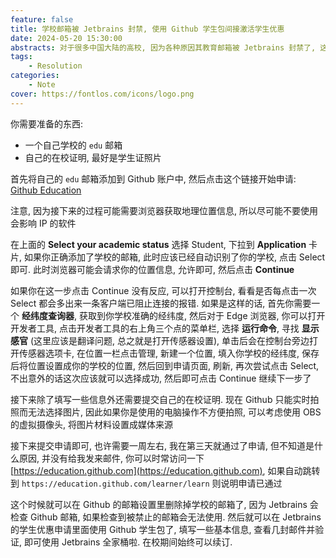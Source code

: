 ```yaml
---
feature: false
title: 学校邮箱被 Jetbrains 封禁, 使用 Github 学生包间接激活学生优惠
date: 2024-05-20 15:30:00
abstracts: 对于很多中国大陆的高校, 因为各种原因其教育邮箱被 Jetbrains 封禁了, 这时我们可以通过 Github 学生包来激活 Jetbrains 的学生优惠
tags:
    - Resolution
categories:
    - Note
cover: https://fontlos.com/icons/logo.png
---
```



你需要准备的东西:

- 一个自己学校的 `edu` 邮箱
- 自己的在校证明, 最好是学生证照片

首先将自己的 `edu` 邮箱添加到 Github 账户中, 然后点击这个链接开始申请: [Github Education](https://education.github.com/discount_requests/application)

注意, 因为接下来的过程可能需要浏览器获取地理位置信息, 所以尽可能不要使用会影响 IP 的软件

在上面的 **Select your academic status** 选择 Student, 下拉到 **Application** 卡片, 如果你正确添加了学校的邮箱, 此时应该已经自动识别了你的学校, 点击 Select 即可. 此时浏览器可能会请求你的位置信息, 允许即可, 然后点击 **Continue**

如果你在这一步点击 Continue 没有反应, 可以打开控制台, 看看是否每点击一次 Select 都会多出来一条客户端已阻止连接的报错. 如果是这样的话, 首先你需要一个 **经纬度查询器**, 获取到你学校准确的经纬度, 然后对于 Edge 浏览器, 你可以打开开发者工具, 点击开发者工具的右上角三个点的菜单栏, 选择 **运行命令**, 寻找 **显示感官** (这里应该是翻译问题, 总之就是打开传感器设置), 单击后会在控制台旁边打开传感器选项卡, 在位置一栏点击管理, 新建一个位置, 填入你学校的经纬度, 保存后将位置设置成你的学校的位置, 然后回到申请页面, 刷新, 再次尝试点击 Select, 不出意外的话这次应该就可以选择成功, 然后即可点击 Continue 继续下一步了

接下来除了填写一些信息外还需要提交自己的在校证明. 现在 Github 只能实时拍照而无法选择图片, 因此如果你是使用的电脑操作不方便拍照, 可以考虑使用 OBS 的虚拟摄像头, 将图片材料设置成媒体来源

接下来提交申请即可, 也许需要一周左右, 我在第三天就通过了申请, 但不知道是什么原因, 并没有给我发来邮件, 你可以时常访问一下 [https://education.github.com](https://education.github.com), 如果自动跳转到 `https://education.github.com/learner/learn` 则说明申请已通过

这个时候就可以在 Github 的邮箱设置里删除掉学校的邮箱了, 因为 Jetbrains 会检查 Github 邮箱, 如果检查到被禁止的邮箱会无法使用. 然后就可以在 Jetbrains 的学生优惠申请里面使用 Github 学生包了, 填写一些基本信息, 查看几封邮件并验证, 即可使用 Jetbrains 全家桶啦. 在校期间始终可以续订.
